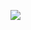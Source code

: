 ![](https://github-readme-stats.vercel.app/api?username=timrockefeller&show_icons=true&theme=tokyonight)
